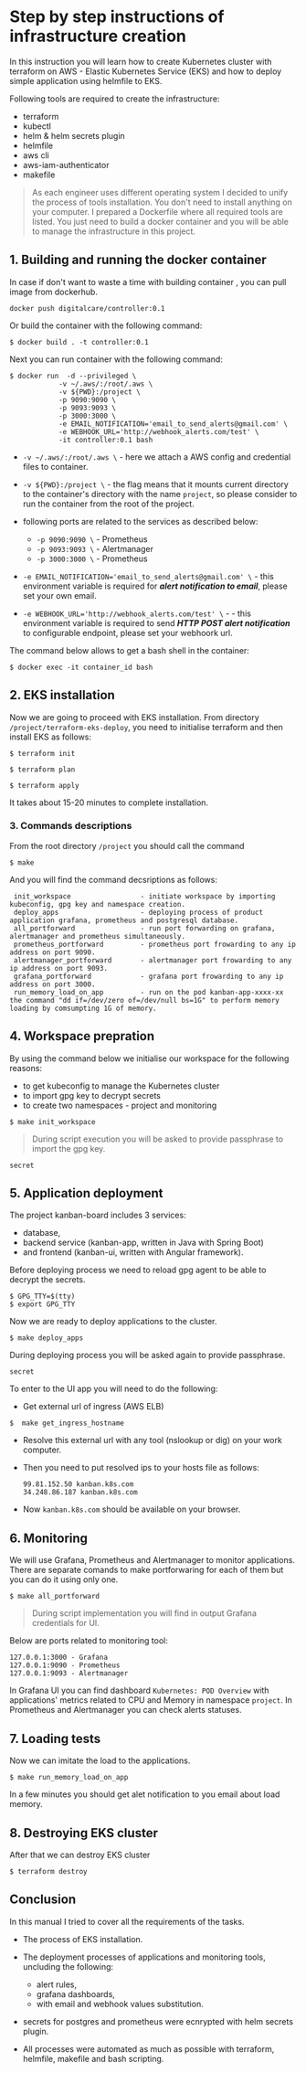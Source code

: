 # Step by step instructions of infrastructure creation

In this instruction you will learn how to create Kubernetes cluster with terraform on AWS - Elastic Kubernetes Service (EKS) and how to deploy simple application using helmfile to EKS.

Following tools are required to create the infrastructure:

- terraform
- kubectl
- helm & helm secrets plugin
- helmfile
- aws cli
- aws-iam-authenticator
- makefile

>As each engineer uses different operating system I decided to unify the process of tools installation. You don't need to install anything on your computer. I prepared a Dockerfile where all required tools are listed. You just need to build a docker container and you will be able to manage the infrastructure in this project.

## 1. Building and running the docker container

In case if don't want to waste a time with building container , you can pull image from dockerhub.

```shell
docker push digitalcare/controller:0.1
```

Or build the container with the following command:

```shell
$ docker build . -t controller:0.1
```
Next you can run container with the following command:

```shell
$ docker run  -d --privileged \
            -v ~/.aws/:/root/.aws \
            -v ${PWD}:/project \
            -p 9090:9090 \
            -p 9093:9093 \
            -p 3000:3000 \
            -e EMAIL_NOTIFICATION='email_to_send_alerts@gmail.com' \
            -e WEBHOOK_URL='http://webhook_alerts.com/test' \
            -it controller:0.1 bash
```
- ```-v ~/.aws/:/root/.aws \``` - here we attach a AWS config and credential files to container.

- ```-v ${PWD}:/project \``` - the flag means that it mounts current directory to the container's directory with the name `project`, so please consider to run the container from the root of the project.

- following ports are related to the services as described below:
    - ```-p 9090:9090 \``` - Prometheus
    - ```-p 9093:9093 \``` - Alertmanager
    - ```-p 3000:3000 \``` - Prometheus

- ```-e EMAIL_NOTIFICATION='email_to_send_alerts@gmail.com' \``` - this environment variable is required for ***alert notification to email***, please set your own email.

- ```-e WEBHOOK_URL='http://webhook_alerts.com/test' \``` - - this environment variable is required to send ***HTTP POST alert notification*** to configurable endpoint, please set your webhoork url.

The command below allows to get a bash shell in the container:

```shell
$ docker exec -it container_id bash
```

## 2. EKS installation

Now we are going to proceed with EKS installation.
From directory `/project/terraform-eks-deploy`, you need to initialise terraform and then install EKS as follows:

```shell
$ terraform init
```
```shell
$ terraform plan
```
```shell
$ terraform apply
```
It takes about 15-20 minutes to complete installation.

### 3. Commands descriptions

From the root directory `/project` you should call the command
```shell
$ make
```
And you will find the command decsriptions as follows:

```
 init_workspace                 - initiate workspace by importing kubeconfig, gpg key and namespace creation.
 deploy_apps                    - deploying process of product application grafana, prometheus and postgresql database.
 all_portforward                - run port forwarding on grafana, alertmanager and prometheus simultaneously.
 prometheus_portforward         - prometheus port frowarding to any ip address on port 9090.
 alertmanager_portforward       - alertmanager port frowarding to any ip address on port 9093.
 grafana_portforward            - grafana port frowarding to any ip address on port 3000.
 run_memory_load_on_app         - run on the pod kanban-app-xxxx-xx the command "dd if=/dev/zero of=/dev/null bs=1G" to perform memory loading by comsumpting 1G of memory.
```

## 4. Workspace prepration

By using the command below we initialise our workspace for the following reasons:

- to get kubeconfig to manage the Kubernetes cluster
- to import gpg key to decrypt secrets
- to create two namespaces - project and monitoring

```shell
$ make init_workspace
```

>During script execution you will be asked to provide passphrase to import the gpg key.

```
secret
```

## 5. Application deployment

The project kanban-board includes 3 services:
- database,
- backend service (kanban-app, written in Java with Spring Boot)
- and frontend (kanban-ui, written with Angular framework).

Before deploying process we need to reload gpg agent to be able to decrypt the secrets.

```shell
$ GPG_TTY=$(tty)
$ export GPG_TTY
```
Now we are ready to deploy applications to the cluster.

```shell
$ make deploy_apps
```

During deploying process you will be asked again to provide passphrase.

```
secret
```
To enter to the UI app you will need to do the following:

- Get external url of ingress (AWS ELB)

```shell
$  make get_ingress_hostname
```
- Resolve this external url with any tool (nslookup or dig) on your work computer.

- Then you need to put resolved ips to your hosts file as follows:
    ```
    99.81.152.50 kanban.k8s.com
    34.248.86.187 kanban.k8s.com
    ```
- Now `kanban.k8s.com` should be available on your browser.


## 6. Monitoring

We will use Grafana, Prometheus and Alertmanager to monitor applications. There are separate comands to make portforwaring for each of them but you can do it using only one.

```shell
$ make all_portforward
```

>During script implementation you will find in output Grafana credentials for UI.

Below are ports related to monitoring tool:

```
127.0.0.1:3000 - Grafana
127.0.0.1:9090 - Prometheus
127.0.0.1:9093 - Alertmanager
```

In Grafana UI you can find dashboard `Kubernetes: POD Overview` with applications' metrics related to CPU and Memory in namespace `project`.
In Prometheus and Alertmanager you can check alerts statuses.

## 7. Loading tests

Now we can imitate the load to the applications.

```shell
$ make run_memory_load_on_app
```

In a few minutes you should get alet notification to you email about load memory.

## 8. Destroying EKS cluster

After that we can destroy EKS cluster

```shell
$ terraform destroy
```

## Conclusion

In this manual I tried to cover all the requirements of the tasks.
- The process of EKS installation.

- The deployment processes of applications and monitoring tools, uncluding the following:
    - alert rules,
    - grafana dashboards,
    - with email and webhook values substitution.

- secrets for postgres and prometheus were ecnrypted with helm secrets plugin.

- All processes were automated as much as possible with terraform, helmfile, makefile and bash scripting.


